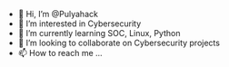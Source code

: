 - 👋 Hi, I’m @Pulyahack
- 👀 I’m interested in Cybersecurity
- 🌱 I’m currently learning SOC, Linux, Python
- 💞️ I’m looking to collaborate on Cybersecurity projects
- 📫 How to reach me ...

<!---
Pulyahack/Pulyahack is a ✨ special ✨ repository because its `README.md` (this file) appears on your GitHub profile.
You can click the Preview link to take a look at your changes.
--->
